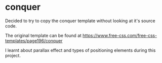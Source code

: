# conquer

Decided to try to copy the conquer template without looking at it's source code.

The original template can be found at https://www.free-css.com/free-css-templates/page196/conquer

I learnt about parallax effect and types of positioning elements during this project.

